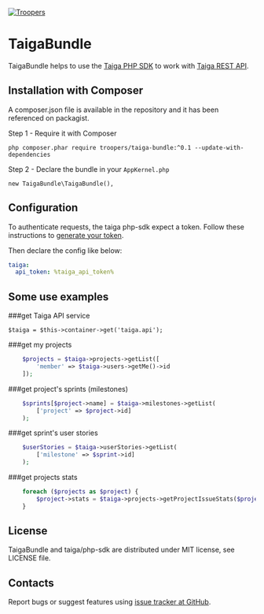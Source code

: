 [![Troopers](https://cloud.githubusercontent.com/assets/618536/18787530/83cf424e-81a3-11e6-8f66-cde3ec5fa82a.png)](http://troopers.agency)


TaigaBundle
=================================================
TaigaBundle helps to use the [Taiga PHP SDK](https://github.com/Troopers/taiga-php-sdk) to work with
[Taiga REST API](https://taigaio.github.io/taiga-doc/dist/api.html).


Installation with Composer
-------------------------------------------------
A composer.json file is available in the repository and it has been referenced on packagist. 

Step 1 - Require it with Composer

    php composer.phar require troopers/taiga-bundle:^0.1 --update-with-dependencies

Step 2 - Declare the bundle in your `AppKernel.php`

    new TaigaBundle\TaigaBundle(),

Configuration
-------------------------------------------------

To authenticate requests, the taiga php-sdk expect a token.
Follow these instructions to [generate your token](https://taigaio.github.io/taiga-doc/dist/api.html#auth-normal-login).

Then declare the config like below:

```yml
taiga:
  api_token: %taiga_api_token%
```


Some use examples
-------------------------------------------------

###get Taiga API service

    $taiga = $this->container->get('taiga.api');


###get my projects

```php
    $projects = $taiga->projects->getList([
        'member' => $taiga->users->getMe()->id
    ]);
```

###get project's sprints (milestones)

```php
    $sprints[$project->name] = $taiga->milestones->getList(
        ['project' => $project->id]
    );
```

###get sprint's user stories

```php
    $userStories = $taiga->userStories->getList(
        ['milestone' => $sprint->id]
    );
```


###get projects stats

```php
    foreach ($projects as $project) {
        $project->stats = $taiga->projects->getProjectIssueStats($project->id);
    }
```

License
-------------------------------------------------
TaigaBundle and taiga/php-sdk are distributed under MIT license, see LICENSE file.


Contacts
-------------------------------------------------
Report bugs or suggest features using
[issue tracker at GitHub](https://github.com/Troopers/TaigaBundle/issues).
